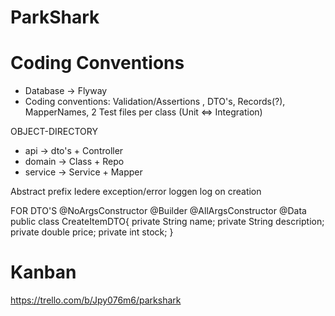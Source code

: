 # ParkShark

# Coding Conventions

- Database -> Flyway
- Coding conventions: Validation/Assertions , DTO's, Records(?), MapperNames, 2 Test files per class (Unit <=> Integration)



OBJECT-DIRECTORY
- api -> dto's + Controller
- domain -> Class + Repo
- service -> Service + Mapper

Abstract prefix
Iedere exception/error loggen
log on creation


FOR DTO'S
@NoArgsConstructor
@Builder
@AllArgsConstructor
@Data
public class CreateItemDTO{
private String name;
private String description;
private double price;
private int stock;
}


# Kanban
https://trello.com/b/Jpy076m6/parkshark